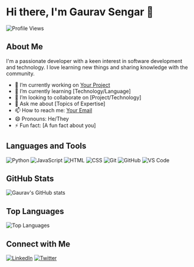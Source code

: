 # Hi there, I'm Gaurav Sengar 👋

![Profile Views](https://komarev.com/ghpvc/?username=GAURAV-SENGAR-14&color=blue)

## About Me

I'm a passionate developer with a keen interest in software development and technology. I love learning new things and sharing knowledge with the community.

- 🔭 I’m currently working on [Your Project](https://github.com/GAURAV-SENGAR-14/Your-Project)
- 🌱 I’m currently learning [Technology/Language]
- 👯 I’m looking to collaborate on [Project/Technology]
- 💬 Ask me about [Topics of Expertise]
- 📫 How to reach me: [Your Email](mailto:gauravpratapsingh966@gmail.com)
- 😄 Pronouns: He/They
- ⚡ Fun fact: [A fun fact about you]

## Languages and Tools

![Python](https://img.shields.io/badge/-Python-000?&logo=Python)
![JavaScript](https://img.shields.io/badge/-JavaScript-000?&logo=JavaScript)
![HTML](https://img.shields.io/badge/-HTML-000?&logo=HTML5)
![CSS](https://img.shields.io/badge/-CSS-000?&logo=CSS3)
![Git](https://img.shields.io/badge/-Git-000?&logo=Git)
![GitHub](https://img.shields.io/badge/-GitHub-000?&logo=GitHub)
![VS Code](https://img.shields.io/badge/-VS%20Code-000?&logo=Visual%20Studio%20Code)

## GitHub Stats

![Gaurav's GitHub stats](https://github-readme-stats.vercel.app/api?username=GAURAV-SENGAR-14&show_icons=true&theme=radical)

## Top Languages

![Top Languages](https://github-readme-stats.vercel.app/api/top-langs/?username=GAURAV-SENGAR-14&layout=compact&theme=radical)

## Connect with Me

[![LinkedIn](https://img.shields.io/badge/-LinkedIn-000?&logo=LinkedIn&logoColor=0077B5)](https://www.linkedin.com/in/your-linkedin-profile)
[![Twitter](https://img.shields.io/badge/-Twitter-000?&logo=Twitter&logoColor=1DA1F2)](https://twitter.com/your-twitter-profile)
